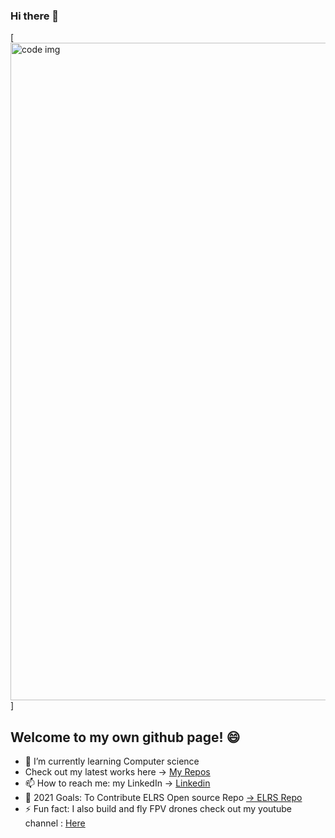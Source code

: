 [linkedIn]: https://www.linkedin.com/in/adir-baly-7b3284192
[repos]: https://github.com/adirb95?tab=repositories
[YT]: https://www.youtube.com/channel/UCwpIAfOBAog8cyZwIcQ9FdA 
[ELRS]: https://github.com/ExpressLRS/ExpressLRS

### Hi there 👋
[<img src="https://www.google.com/url?sa=i&url=https%3A%2F%2Fdzone.com%2Farticles%2Fprogrammers-code&psig=AOvVaw2dVa3NmmWugAG8dJMYyD2n&ust=1619373948358000&source=images&cd=vfe&ved=0CAIQjRxqFwoTCPir35m8l_ACFQAAAAAdAAAAABAh" alt="code img" width="1052" />]

## Welcome to my own github page! 😄
 - 🌱 I’m currently learning Computer science 
 -  Check out my latest works here -> [My Repos][repos]
 - 📫 How to reach me: my LinkedIn -> [Linkedin][linkedIn]
 - 🥅 2021 Goals: To Contribute ELRS Open source Repo [-> ELRS Repo][ELRS]
 - ⚡ Fun fact: I also build and fly FPV drones check out my youtube channel : [Here][YT]
<!--
**adirb95/adirb95** is a ✨ _special_ ✨ repository because its `README.md` (this file) appears on your GitHub profile.

Here are some ideas to get you started:

- 🔭 I’m currently working on ...
- 🌱 I’m currently learning ...
- 👯 I’m looking to collaborate on ...
- 🤔 I’m looking for help with ...
- 💬 Ask me about ...
- 📫 How to reach me: ...
- 😄 Pronouns: ...
- ⚡ Fun fact: ...
-->
